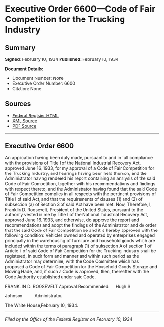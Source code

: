 # Executive Order 6600—Code of Fair Competition for the Trucking Industry

## Summary

**Signed:** February 10, 1934
**Published:** February 10, 1934

**Document Details:**
- Document Number: None
- Executive Order Number: 6600
- Citation: None

## Sources
- [Federal Register HTML](https://www.presidency.ucsb.edu/documents/executive-order-6600-code-fair-competition-for-the-trucking-industry)
- [XML Source](None)
- [PDF Source](None)

---

## Executive Order 6600

An application having been duly made, pursuant to and in full compliance with the provisions of Title I of the National Industrial Recovery Act, approved June 16, 1933, for my approval of a Code of Fair Competition for the Trucking Industry, and hearings having been held thereon, and the Administrator having rendered his report containing an analysis of the said Code of Fair Competition, together with his recommendations and findings with respect thereto, and the Administrator having found that the said Code of Fair Competition complies in all respects with the pertinent provisions of Title I of said Act, and that the requirements of clauses (1) and (2) of subsection (a) of Section 3 of said Act have been met:
Now, Therefore, I, Franklin D. Roosevelt, President of the United States, pursuant to the authority vested in me by Title I of the National Industrial Recovery Act, approved June 16, 1933, and otherwise, do approve the report and recommendations and adopt the findings of the Administrator and do order that the said Code of Fair Competition be and it is hereby approved with the following condition:
Vehicles owned and operated by enterprises engaged principally in the warehousing of furniture and household goods which are included within the terms of paragraph (1) of subsection A of section 1 of Article II of said Code of Fair Competition for the Trucking Industry shall be registered, in such form and manner and within such period as the Administrator may determine, with the Code Committee which has proposed a Code of Fair Competition for the Household Goods Storage and Moving Hade, and, if such a Code is approved, then, thereafter with the Code Authority established under said Code.

FRANKLIN D. ROOSEVELT
Approval Recommended:     Hugh S 

Johnson          Administrator.

The White House,February 10, 1934.

---

*Filed by the Office of the Federal Register on February 10, 1934*
